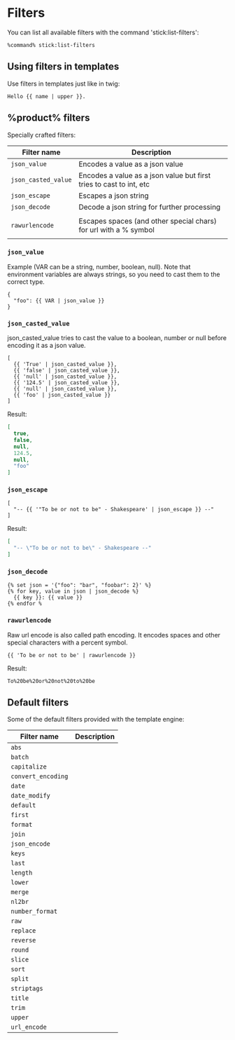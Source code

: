 # Filters

You can list all available filters with the command 'stick:list-filters':

```
%command% stick:list-filters
```

## Using filters in templates

Use filters in templates just like in twig:

```
Hello {{ name | upper }}.
```

## %product% filters

Specially crafted filters:

| Filter name         | Description                                                         |
|---------------------|---------------------------------------------------------------------|
| `json_value`        | Encodes a value as a json value                                     |
| `json_casted_value` | Encodes a value as a json value but first tries to cast to int, etc |
| `json_escape`       | Escapes a json string                                               |
| `json_decode`       | Decode a json string for further processing                         |
|                     |                                                                     |
| `rawurlencode`      | Escapes spaces (and other special chars) for url with a % symbol    |
|                     |                                                                     |

### `json_value`

Example (VAR can be a string, number, boolean, null).
Note that environment variables are always strings, so you need to cast them to the correct type.

```twig
{
  "foo": {{ VAR | json_value }}
}
```

### `json_casted_value`

json_casted_value tries to cast the value to a boolean, number or null before encoding it as a json value.

```twig
[
  {{ 'True' | json_casted_value }},
  {{ 'false' | json_casted_value }},
  {{ 'null' | json_casted_value }},
  {{ '124.5' | json_casted_value }},
  {{ 'null' | json_casted_value }},
  {{ 'foo' | json_casted_value }}
]
```

Result:

```json
[
  true,
  false,
  null,
  124.5,
  null,
  "foo"
]
```

### `json_escape`

```twig
[
  "-- {{ '"To be or not to be" - Shakespeare' | json_escape }} --"
]
```

Result:

```json
[
  "-- \"To be or not to be\" - Shakespeare --"
]
```

### `json_decode`

```twig
{% set json = '{"foo": "bar", "foobar": 2}' %}
{% for key, value in json | json_decode %}
  {{ key }}: {{ value }}
{% endfor %
```

### `rawurlencode`

Raw url encode is also called path encoding. 
It encodes spaces and other special characters with a percent symbol.

```twig
{{ 'To be or not to be' | rawurlencode }}
```

Result:

```text
To%20be%20or%20not%20to%20be
```

## Default filters

Some of the default filters provided with the template engine:

| Filter name        | Description |
|--------------------|-------------|
| `abs`              |             |
| `batch`            |             |
| `capitalize`       |             |
| `convert_encoding` |             |
| `date`             |             |
| `date_modify`      |             |
| `default`          |             |
| `first`            |             |
| `format`           |             |
| `join`             |             |
| `json_encode`      |             |
| `keys`             |             |
| `last`             |             |
| `length`           |             |
| `lower`            |             |
| `merge`            |             |
| `nl2br`            |             |
| `number_format`    |             |
| `raw`              |             |
| `replace`          |             |
| `reverse`          |             |
| `round`            |             |
| `slice`            |             |
| `sort`             |             |
| `split`            |             |
| `striptags`        |             |
| `title`            |             |
| `trim`             |             |
| `upper`            |             |
| `url_encode`       |             |
